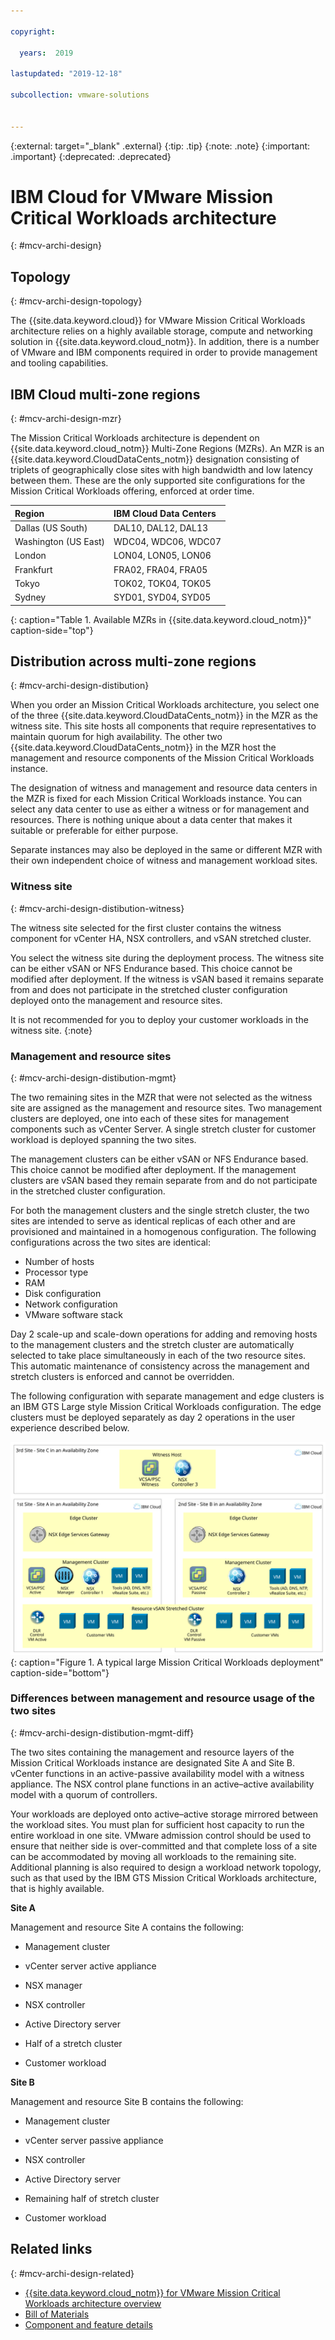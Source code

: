 ```yaml
---

copyright:

  years:  2019

lastupdated: "2019-12-18"

subcollection: vmware-solutions


---
```


{:external: target="_blank" .external}
{:tip: .tip}
{:note: .note}
{:important: .important}
{:deprecated: .deprecated}

# IBM Cloud for VMware Mission Critical Workloads architecture
{: #mcv-archi-design}

## Topology
{: #mcv-archi-design-topology}

The {{site.data.keyword.cloud}} for VMware Mission Critical Workloads architecture relies on a highly available storage, compute and networking solution in {{site.data.keyword.cloud_notm}}. In addition, there is a number of VMware and IBM components required in order to provide management and tooling capabilities.

## IBM Cloud multi-zone regions
{: #mcv-archi-design-mzr}

The Mission Critical Workloads architecture is dependent on {{site.data.keyword.cloud_notm}} Multi-Zone Regions (MZRs). An MZR is an {{site.data.keyword.CloudDataCents_notm}} designation consisting of triplets of geographically close sites with high bandwidth and low latency between them. These are the only supported site configurations for the Mission Critical Workloads offering, enforced at order time.

| Region        | IBM Cloud Data Centers       |
|:------------- |:------------- |
| Dallas (US South) | DAL10, DAL12, DAL13 |
| Washington (US East) | WDC04, WDC06, WDC07 |
| London | LON04, LON05, LON06 |
| Frankfurt | FRA02, FRA04, FRA05 |
| Tokyo | TOK02, TOK04, TOK05 |
| Sydney | SYD01, SYD04, SYD05 |
{: caption="Table 1. Available MZRs in {{site.data.keyword.cloud_notm}}" caption-side="top"}

## Distribution across multi-zone regions
{: #mcv-archi-design-distibution}

When you order an Mission Critical Workloads architecture, you select one of the three {{site.data.keyword.CloudDataCents_notm}} in the MZR as the witness site. This site hosts all components that require representatives to maintain quorum for high availability. The other two {{site.data.keyword.CloudDataCents_notm}} in the MZR host the management and resource components of the Mission Critical Workloads instance.

The designation of witness and management and resource data centers in the MZR is fixed for each Mission Critical Workloads instance. You can select any data center to use as either a witness or for management and resources. There is nothing unique about a data center that makes it suitable or preferable for either purpose.

Separate instances may also be deployed in the same or different MZR with their own independent choice of witness and management workload sites.

### Witness site
{: #mcv-archi-design-distibution-witness}

The witness site selected for the first cluster contains the witness component for vCenter HA, NSX controllers, and vSAN stretched cluster.

You select the witness site during the deployment process. The witness site can be either vSAN or NFS Endurance based. This choice cannot be modified after deployment. If the witness is vSAN based it remains separate from and does not participate in the stretched cluster configuration deployed onto the management and resource sites.

It is not recommended for you to deploy your customer workloads in the witness site.
{:note}

### Management and resource sites
{: #mcv-archi-design-distibution-mgmt}

The two remaining sites in the MZR that were not selected as the witness site are assigned as the management and resource sites. Two management clusters are deployed, one into each of these sites for management components such as vCenter Server. A single stretch cluster for customer workload is deployed spanning the two sites.

The management clusters can be either vSAN or NFS Endurance based. This choice cannot be modified after deployment. If the management clusters are vSAN based they remain separate from and do not participate in the stretched cluster configuration.

For both the management clusters and the single stretch cluster, the two sites are intended to serve as identical replicas of each other and are provisioned and maintained in a homogenous configuration. The following configurations across the two sites are identical:

* Number of hosts
* Processor type
* RAM
* Disk configuration
* Network configuration
* VMware software stack

Day 2 scale-up and scale-down operations for adding and removing hosts to the management clusters and the stretch cluster are automatically selected to take place simultaneously in each of the two resource sites. This automatic maintenance of consistency across the management and stretch clusters is enforced and cannot be overridden.

The following configuration with separate management and edge clusters is an IBM GTS Large style Mission Critical Workloads configuration. The edge clusters must be deployed separately as day 2 operations in the user experience described below.

![A typical large Mission Critical Workloads deployment](../../images/mcv-lg-config.svg "A typical large Mission Critical Workloads deployment"){: caption="Figure 1. A typical large Mission Critical Workloads deployment" caption-side="bottom"}

### Differences between management and resource usage of the two sites
{: #mcv-archi-design-distibution-mgmt-diff}

The two sites containing the management and resource layers of the Mission Critical Workloads instance are designated Site A and Site B.
vCenter functions in an active-passive availability model with a witness appliance. The NSX control plane functions in an active–active availability model with a quorum of controllers.

Your workloads are deployed onto active–active storage mirrored between the workload sites. You must plan for sufficient host capacity to run the entire workload in one site. VMware admission control should be used to ensure that neither side is over-committed and that complete loss of a site can be accommodated by moving all workloads to the remaining site. Additional planning is also required to design a workload network topology, such as that used by the IBM GTS Mission Critical Workloads architecture, that is highly available.

**Site A**

Management and resource Site A contains the following:

*	Management cluster
  * vCenter server active appliance
  * NSX manager
  * NSX controller
  * Active Directory server

*	Half of a stretch cluster
  * Customer workload

**Site B**

Management and resource Site B contains the following:

*	Management cluster
  * vCenter server passive appliance
  * NSX controller
  * Active Directory server

*	Remaining half of stretch cluster
  * Customer workload

## Related links
{: #mcv-archi-design-related}

* [{{site.data.keyword.cloud_notm}} for VMware Mission Critical Workloads architecture overview](/docs/services/vmwaresolutions?topic=vmware-solutions-mcv-archi-overview)
* [Bill of Materials](/docs/services/vmwaresolutions?topic=vmware-solutions-mcv-archi-bom)
* [Component and feature details](/docs/services/vmwaresolutions?topic=vmware-solutions-mcv-archi-comp)
